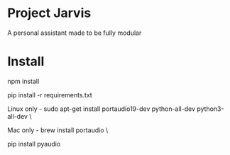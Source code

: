 # Project Jarvis
A personal assistant made to be fully modular

# Install

npm install

pip install -r requirements.txt

Linux only - sudo apt-get install portaudio19-dev python-all-dev python3-all-dev \

Mac only - brew install portaudio \

pip install pyaudio
